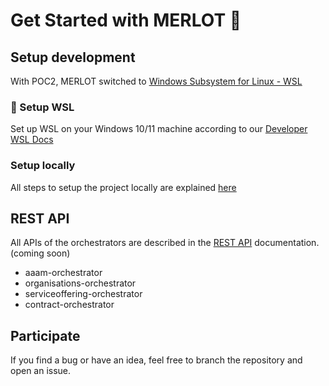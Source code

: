 # Get Started with MERLOT 🍇

## Setup development 

With POC2, MERLOT switched to [Windows Subsystem for Linux - WSL](https://learn.microsoft.com/en-us/windows/wsl/)

### 🐧 Setup WSL 

Set up WSL on your Windows 10/11 machine according to our [Developer WSL Docs](../Docs/WSL.md)

### Setup locally
All steps to setup the project locally are explained [here](../Docs/SetupLocal.md)

## REST API
All APIs of the orchestrators are described in the [REST API](Docs/API/RestAPI.md) documentation. (coming soon)

 * aaam-orchestrator
 * organisations-orchestrator
 * serviceoffering-orchestrator
 * contract-orchestrator

## Participate
If you find a bug or have an idea, feel free to branch the repository and open an issue. 